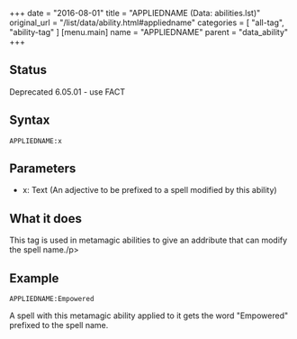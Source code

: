 +++
date = "2016-08-01"
title = "APPLIEDNAME (Data: abilities.lst)"
original_url = "/list/data/ability.html#appliedname"
categories = [ "all-tag", "ability-tag" ]
[menu.main]
    name = "APPLIEDNAME"
    parent = "data_ability"
+++

## Status

Deprecated 6.05.01 - use FACT

## Syntax

`APPLIEDNAME:x`

## Parameters

-   x: Text (An adjective to be prefixed to a spell
    modified by this ability)



What it does
------------

This tag is used in metamagic abilities to give an addribute that can
modify the spell name./p&gt;

Example
-------

`APPLIEDNAME:Empowered`

A spell with this metamagic ability applied to it gets the word
"Empowered" prefixed to the spell name.

